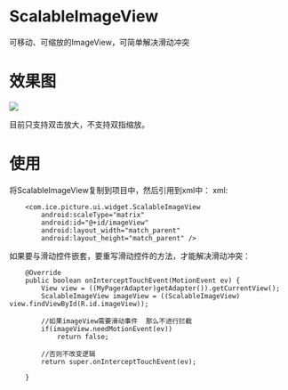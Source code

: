 # ScalableImageView
可移动、可缩放的ImageView，可简单解决滑动冲突

# 效果图
<img src='https://upload-images.jianshu.io/upload_images/4774781-363d2d15a578b195.gif?imageMogr2/auto-orient/strip' >

目前只支持双击放大，不支持双指缩放。

# 使用
将ScalableImageView复制到项目中，然后引用到xml中：
xml:
```
    <com.ice.picture.ui.widget.ScalableImageView
        android:scaleType="matrix"
        android:id="@+id/imageView"
        android:layout_width="match_parent"
        android:layout_height="match_parent" />
```

如果要与滑动控件嵌套，要重写滑动控件的方法，才能解决滑动冲突：
```
    @Override
    public boolean onInterceptTouchEvent(MotionEvent ev) {
        View view = ((MyPagerAdapter)getAdapter()).getCurrentView();
        ScalableImageView imageView = ((ScalableImageView) view.findViewById(R.id.imageView));

        //如果imageView需要滑动事件  那么不进行拦截
        if(imageView.needMotionEvent(ev))
            return false;

        //否则不改变逻辑
        return super.onInterceptTouchEvent(ev);

    }
```
